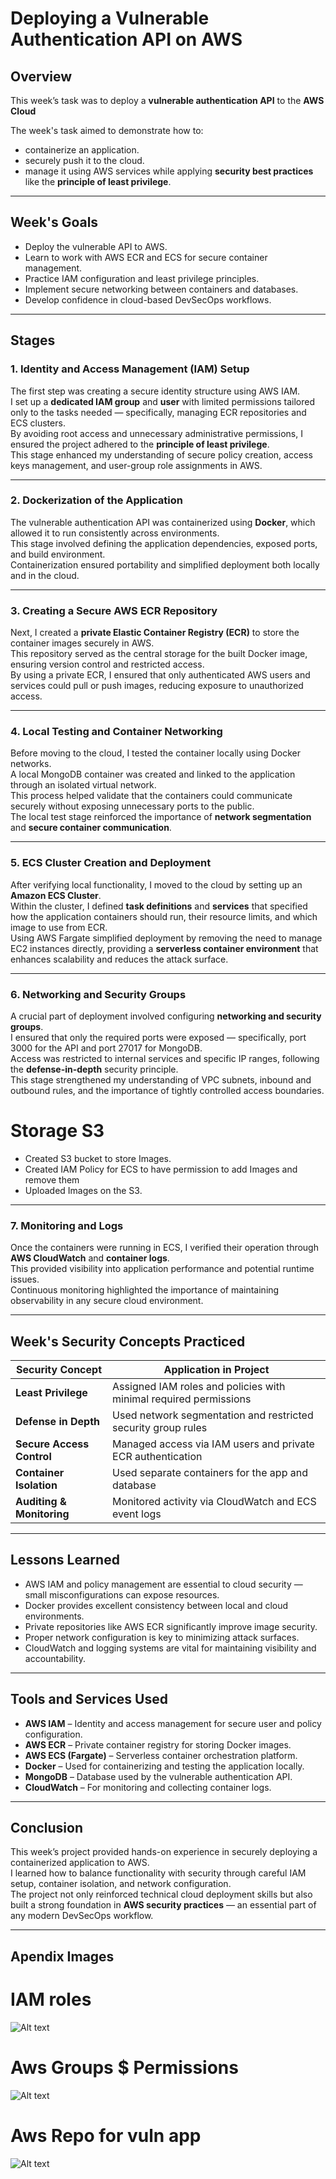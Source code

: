 # Deploying a Vulnerable Authentication API on AWS

## Overview
This week’s task was to deploy a **vulnerable authentication API** to the **AWS Cloud** 

The week's task aimed to demonstrate how to:
- containerize an application.
- securely push it to the cloud.
- manage it using AWS services while applying **security best practices** like the **principle of least privilege**.
 

---

## Week's Goals
- Deploy the vulnerable  API to AWS.
- Learn to work with AWS ECR and ECS for secure container management.
- Practice IAM configuration and least privilege principles.
- Implement secure networking between containers and databases.
- Develop confidence in cloud-based DevSecOps workflows.

---

## Stages

### **1. Identity and Access Management (IAM) Setup**
The first step was creating a secure identity structure using AWS IAM.  
I set up a **dedicated IAM group** and **user** with limited permissions tailored only to the tasks needed — specifically, managing ECR repositories and ECS clusters.  
By avoiding root access and unnecessary administrative permissions, 
I ensured the project adhered to the **principle of least privilege**.  
This stage enhanced my understanding of secure policy creation, access keys management, and user-group role assignments in AWS.

---

### **2. Dockerization of the Application**
The vulnerable authentication API was containerized using **Docker**, which allowed it to run consistently across environments.  
This stage involved defining the application dependencies, exposed ports, and build environment.  
Containerization ensured portability and simplified deployment both locally and in the cloud.  


---

### **3. Creating a Secure AWS ECR Repository**
Next, I created a **private Elastic Container Registry (ECR)** to store the container images securely in AWS.  
This repository served as the central storage for the built Docker image, ensuring version control and restricted access.  
By using a private ECR, I ensured that only authenticated AWS users and services could pull or push images, reducing exposure to unauthorized access.

---

### **4. Local Testing and Container Networking**
Before moving to the cloud, I tested the container locally using Docker networks.  
A local MongoDB container was created and linked to the application through an isolated virtual network.  
This process helped validate that the containers could communicate securely without exposing unnecessary ports to the public.  
The local test stage reinforced the importance of **network segmentation** and **secure container communication**.

---

### **5. ECS Cluster Creation and Deployment**
After verifying local functionality, I moved to the cloud by setting up an **Amazon ECS Cluster**.  
Within the cluster, I defined **task definitions** and **services** that specified how the application containers should run, their resource limits, and which image to use from ECR.  
Using AWS Fargate simplified deployment by removing the need to manage EC2 instances directly, providing a **serverless container environment** that enhances scalability and reduces the attack surface.

---

### **6. Networking and Security Groups**
A crucial part of deployment involved configuring **networking and security groups**.  
I ensured that only the required ports were exposed — specifically, port 3000 for the API and port 27017 for MongoDB.  
Access was restricted to internal services and specific IP ranges, following the **defense-in-depth** security principle.  
This stage strengthened my understanding of VPC subnets, inbound and outbound rules, and the importance of tightly controlled access boundaries.

# Storage S3

- Created S3 bucket to store Images.
- Created IAM Policy for ECS to have permission to add Images and remove them
- Uploaded Images on the S3.


---

### **7. Monitoring and Logs**
Once the containers were running in ECS, I verified their operation through **AWS CloudWatch** and **container logs**.  
This provided visibility into application performance and potential runtime issues.  
Continuous monitoring highlighted the importance of maintaining observability in any secure cloud environment.

---

## Week's Security Concepts Practiced
| Security Concept | Application in Project |
|------------------|------------------------|
| **Least Privilege** | Assigned IAM roles and policies with minimal required permissions |
| **Defense in Depth** | Used network segmentation and restricted security group rules |
| **Secure Access Control** | Managed access via IAM users and private ECR authentication |
| **Container Isolation** | Used separate containers for the app and database |
| **Auditing & Monitoring** | Monitored activity via CloudWatch and ECS event logs |

---

## Lessons Learned
- AWS IAM and policy management are essential to cloud security — small misconfigurations can expose resources.
- Docker provides excellent consistency between local and cloud environments.
- Private repositories like AWS ECR significantly improve image security.
- Proper network configuration is key to minimizing attack surfaces.
- CloudWatch and logging systems are vital for maintaining visibility and accountability.

---

##  Tools and Services Used
- **AWS IAM** – Identity and access management for secure user and policy configuration.  
- **AWS ECR** – Private container registry for storing Docker images.  
- **AWS ECS (Fargate)** – Serverless container orchestration platform.  
- **Docker** – Used for containerizing and testing the application locally.  
- **MongoDB** – Database used by the vulnerable authentication API.  
- **CloudWatch** – For monitoring and collecting container logs.

---

## Conclusion
This week’s project provided hands-on experience in securely deploying a containerized application to AWS.  
I learned how to balance functionality with security through careful IAM setup, container isolation, and network configuration.  
The project not only reinforced technical cloud deployment skills but also built a strong foundation in **AWS security practices** — an essential part of any modern DevSecOps workflow.

---

## **Apendix Images**

# IAM roles

![Alt text](/Images/aws1.png)


# Aws Groups $ Permissions 

![Alt text](/Images/aws5.png)

# Aws Repo for vuln app

![Alt text](/Images/aws15.2.png)

